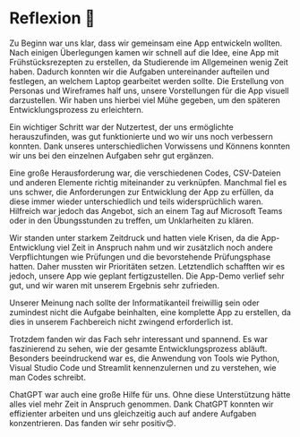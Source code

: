 # Reflexion 🧠

Zu Beginn war uns klar, dass wir gemeinsam eine App entwickeln wollten. Nach einigen Überlegungen kamen wir schnell auf die Idee, eine App mit Frühstücksrezepten zu erstellen, da Studierende im Allgemeinen wenig Zeit haben. Dadurch konnten wir die Aufgaben untereinander aufteilen und festlegen, an welchem Laptop gearbeitet werden sollte. Die Erstellung von Personas und Wireframes half uns, unsere Vorstellungen für die App visuell darzustellen. Wir haben uns hierbei viel Mühe gegeben, um den späteren Entwicklungsprozess zu erleichtern.

Ein wichtiger Schritt war der Nutzertest, der uns ermöglichte herauszufinden, was gut funktionierte und wo wir uns noch verbessern konnten. Dank unseres unterschiedlichen Vorwissens und Könnens konnten wir uns bei den einzelnen Aufgaben sehr gut ergänzen.

Eine große Herausforderung war, die verschiedenen Codes, CSV-Dateien und anderen Elemente richtig miteinander zu verknüpfen. Manchmal fiel es uns schwer, die Anforderungen zur Entwicklung der App zu erfüllen, da diese immer wieder unterschiedlich und teils widersprüchlich waren. Hilfreich war jedoch das Angebot, sich an einem Tag auf Microsoft Teams oder in den Übungsstunden zu treffen, um Unklarheiten zu klären.

Wir standen unter starkem Zeitdruck und hatten viele Krisen, da die App-Entwicklung viel Zeit in Anspruch nahm und wir zusätzlich noch andere Verpflichtungen wie Prüfungen und die bevorstehende Prüfungsphase hatten. Daher mussten wir Prioritäten setzen. Letztendlich schafften wir es jedoch, unsere App wie geplant fertigzustellen. Die App-Demo verlief sehr gut, und wir waren mit unserem Ergebnis sehr zufrieden.

Unserer Meinung nach sollte der Informatikanteil freiwillig sein oder zumindest nicht die Aufgabe beinhalten, eine komplette App zu erstellen, da dies in unserem Fachbereich nicht zwingend erforderlich ist.

Trotzdem fanden wir das Fach sehr interessant und spannend. Es war faszinierend zu sehen, wie der gesamte Entwicklungsprozess abläuft. Besonders beeindruckend war es, die Anwendung von Tools wie Python, Visual Studio Code und Streamlit kennenzulernen und zu verstehen, wie man Codes schreibt.

ChatGPT war auch eine große Hilfe für uns. Ohne diese Unterstützung hätte alles viel mehr Zeit in Anspruch genommen. Dank ChatGPT konnten wir effizienter arbeiten und uns gleichzeitig auch auf andere Aufgaben konzentrieren. Das fanden wir sehr positiv😊.


